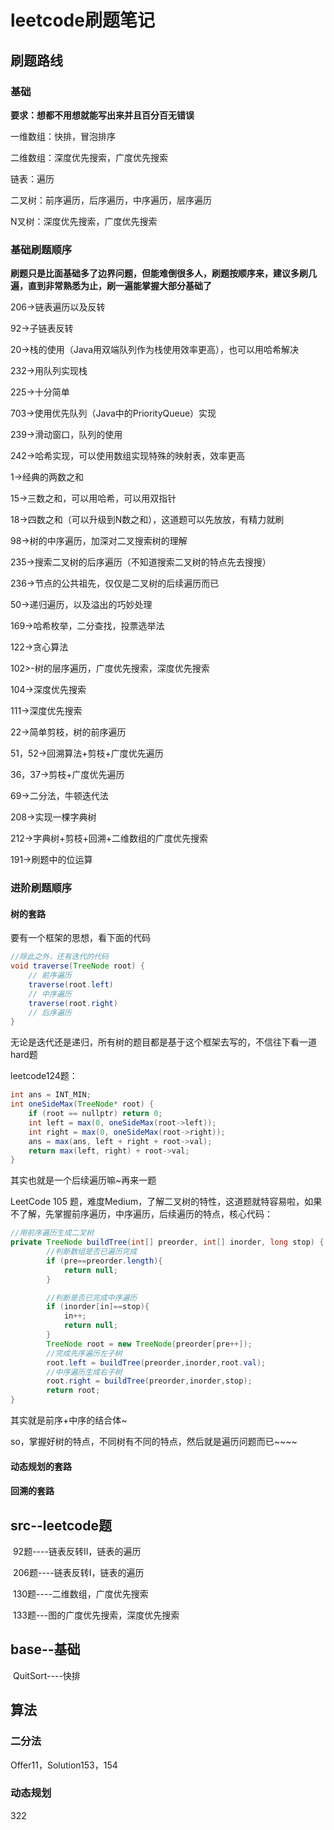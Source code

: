# leetcode刷题笔记

## 刷题路线

### 基础

**要求：想都不用想就能写出来并且百分百无错误**

一维数组：快排，冒泡排序

二维数组：深度优先搜索，广度优先搜索

链表：遍历

二叉树：前序遍历，后序遍历，中序遍历，层序遍历

N叉树：深度优先搜索，广度优先搜索

### 基础刷题顺序

**刷题只是比面基础多了边界问题，但能难倒很多人，刷题按顺序来，建议多刷几遍，直到非常熟悉为止，刷一遍能掌握大部分基础了**

206->链表遍历以及反转

92->子链表反转

20->栈的使用（Java用双端队列作为栈使用效率更高），也可以用哈希解决

232->用队列实现栈

225->十分简单

703->使用优先队列（Java中的PriorityQueue）实现

239->滑动窗口，队列的使用

242->哈希实现，可以使用数组实现特殊的映射表，效率更高

1->经典的两数之和

15->三数之和，可以用哈希，可以用双指针

18->四数之和（可以升级到N数之和），这道题可以先放放，有精力就刷

98->树的中序遍历，加深对二叉搜索树的理解

235->搜索二叉树的后序遍历（不知道搜索二叉树的特点先去搜搜）

236->节点的公共祖先，仅仅是二叉树的后续遍历而已

50->递归遍历，以及溢出的巧妙处理

169->哈希枚举，二分查找，投票选举法

122->贪心算法

102>-树的层序遍历，广度优先搜索，深度优先搜索

104->深度优先搜索

111->深度优先搜索

22->简单剪枝，树的前序遍历

51，52->回溯算法+剪枝+广度优先遍历

36，37->剪枝+广度优先遍历

69->二分法，牛顿迭代法

208->实现一棵字典树

212->字典树+剪枝+回溯+二维数组的广度优先搜索

191->刷题中的位运算

### 进阶刷题顺序

#### 树的套路

要有一个框架的思想，看下面的代码

```java
//除此之外，还有迭代的代码
void traverse(TreeNode root) {
	// 前序遍历
	traverse(root.left)
	// 中序遍历
	traverse(root.right)
	// 后序遍历
}
```

无论是迭代还是递归，所有树的题目都是基于这个框架去写的，不信往下看一道hard题

leetcode124题：

```java
int ans = INT_MIN;
int oneSideMax(TreeNode* root) {
	if (root == nullptr) return 0;
	int left = max(0, oneSideMax(root->left));
	int right = max(0, oneSideMax(root->right));
	ans = max(ans, left + right + root->val);
	return max(left, right) + root->val;
}
```

其实也就是一个后续遍历嘛~再来一题

LeetCode 105 题，难度Medium，了解二叉树的特性，这道题就特容易啦，如果不了解，先掌握前序遍历，中序遍历，后续遍历的特点，核心代码：

```java
//用前序遍历生成二叉树
private TreeNode buildTree(int[] preorder, int[] inorder, long stop) {
        //判断数组是否已遍历完成
        if (pre==preorder.length){
            return null;
        }

        //判断是否已完成中序遍历
        if (inorder[in]==stop){
            in++;
            return null;
        }
        TreeNode root = new TreeNode(preorder[pre++]);
        //完成先序遍历左子树
        root.left = buildTree(preorder,inorder,root.val);
        //中序遍历生成右子树
        root.right = buildTree(preorder,inorder,stop);
        return root;
}
```

其实就是前序+中序的结合体~

so，掌握好树的特点，不同树有不同的特点，然后就是遍历问题而已~~~~

#### 动态规划的套路

#### 回溯的套路

## src--leetcode题

​	92题----链表反转II，链表的遍历

​	206题----链表反转I，链表的遍历

​	130题----二维数组，广度优先搜索

​	133题---图的广度优先搜索，深度优先搜索

## base--基础

​	QuitSort----快排

## 算法

### 二分法

Offer11，Solution153，154

### 动态规划

322